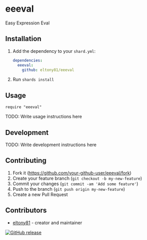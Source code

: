 # eeeval

Easy Expression Eval

## Installation

1. Add the dependency to your `shard.yml`:

   ```yaml
   dependencies:
     eeeval:
       github: eltony81/eeeval
   ```

2. Run `shards install`

## Usage

```crystal
require "eeeval"
```

TODO: Write usage instructions here

## Development

TODO: Write development instructions here

## Contributing

1. Fork it (<https://github.com/your-github-user/eeeval/fork>)
2. Create your feature branch (`git checkout -b my-new-feature`)
3. Commit your changes (`git commit -am 'Add some feature'`)
4. Push to the branch (`git push origin my-new-feature`)
5. Create a new Pull Request

## Contributors

- [eltony81](https://github.com/eltony81) - creator and maintainer

[![GitHub release](https://img.shields.io/github/release/eltony81/eeeval.svg)](https://github.com/eltony81/easy_expression_eval/releases)
